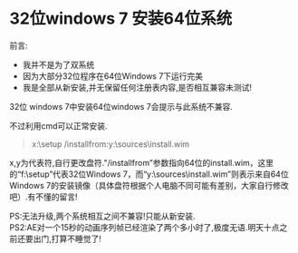 # 32位windows 7 安装64位系统

<p>前言:
<ul>
	<li>我并不是为了双系统</li>
	<li>因为大部分32位程序在64位Windows 7下运行完美</li>
	<li>我是全部从新安装,并无保留任何注册表内容,是否相互兼容未测试!</li>
</ul>
32位 windows 7中安装64位windows 7会提示与此系统不兼容.</p>

<p>不过利用cmd可以正常安装.
<blockquote>x:\setup /installfrom:y:\sources\install.wim</blockquote></p>

<p>x,y为代表符,自行更改盘符."/installfrom”参数指向64位的install.wim，这里的“f:\setup”代表32位Windows 7，而“y:\sources\install.wim”则表示来自64位Windows 7的安装镜像（具体盘符根据个人电脑不同可能有差别，大家自行修改吧）.有不懂的留言!</p>

<p>PS:无法升级,两个系统相互之间不兼容!只能从新安装.<br />
PS2:AE对一个15秒的动画序列帧已经渲染了两个多小时了,极度无语.明天十点之前还要出门,打算不睡觉了!</p>

